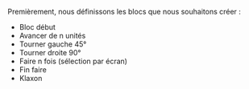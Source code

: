 Premièrement, nous définissons les blocs que nous souhaitons créer :
- Bloc début
- Avancer de n unités
- Tourner gauche 45°
- Tourner droite 90°
- Faire n fois (sélection par écran)
- Fin faire
- Klaxon

